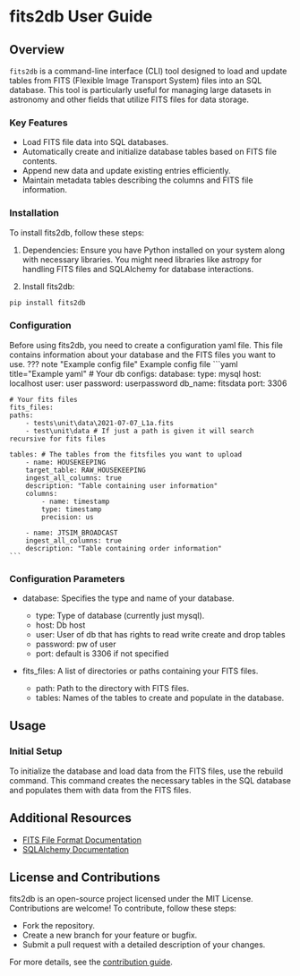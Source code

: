 # fits2db User Guide
## Overview
`fits2db` is a command-line interface (CLI) tool designed to load and update tables from FITS (Flexible Image Transport System) files into an SQL database. This tool is particularly useful for managing large datasets in astronomy and other fields that utilize FITS files for data storage.

### Key Features

- Load FITS file data into SQL databases.
- Automatically create and initialize database tables based on FITS file contents.
- Append new data and update existing entries efficiently.
- Maintain metadata tables describing the columns and FITS file information.

### Installation
To install fits2db, follow these steps:

1. Dependencies: Ensure you have Python installed on your system along with necessary libraries. You might need libraries like astropy for handling FITS files and SQLAlchemy for database interactions.

2. Install fits2db:

```bash title="pip installation"
pip install fits2db
```

### Configuration
Before using fits2db, you need to create a configuration yaml file. This file contains information about your database and the FITS files you want to use.
??? note "Example config file"
    Example config file
    ```yaml title="Example yaml"
    # Your db configs:
    database:
    type: mysql
    host: localhost
    user: user
    password: userpassword
    db_name: fitsdata
    port: 3306

    # Your fits files
    fits_files:
    paths:
        - tests\unit\data\2021-07-07_L1a.fits
        - test\unit\data # If just a path is given it will search recursive for fits files

    tables: # The tables from the fitsfiles you want to upload
        - name: HOUSEKEEPING
        target_table: RAW_HOUSEKEEPING
        ingest_all_columns: true
        description: "Table containing user information"
        columns:
            - name: timestamp
            type: timestamp
            precision: us

        - name: JTSIM_BROADCAST
        ingest_all_columns: true
        description: "Table containing order information"
    ```
### Configuration Parameters

- database: Specifies the type and name of your database.
    - type: Type of database (currently just mysql).
    - host: Db host
    - user: User of db that has rights to read write create and drop tables
    - password: pw of user
    - port: default is 3306 if not specified

- fits_files: A list of directories or paths containing your FITS files.
    - path: Path to the directory with FITS files.
    - tables: Names of the tables to create and populate in the database.

## Usage
### Initial Setup

To initialize the database and load data from the FITS files, use the rebuild command. This command creates the necessary tables in the SQL database and populates them with data from the FITS files.

## Additional Resources

- [FITS File Format Documentation](https://fits.gsfc.nasa.gov/fits_documentation.html)
- [SQLAlchemy Documentation](https://www.sqlalchemy.org/)

## License and Contributions

fits2db is an open-source project licensed under the MIT License. Contributions are welcome! To contribute, follow these steps:

- Fork the repository.
- Create a new branch for your feature or bugfix.
- Submit a pull request with a detailed description of your changes.

For more details, see the [contribution guide](../contribution/contribution.md).